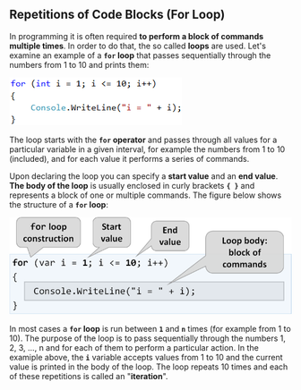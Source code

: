 ## Repetitions of Code Blocks (For Loop)

In programming it is often required **to perform a block of commands multiple times**. In order to do that, the so called **loops** are used. Let's examine an example of a **`for` loop** that passes sequentially through the numbers from 1 to 10 and prints them:

![](/assets/chapter-5-images/00.For-loop-01.png)

The loop starts with the **`for` operator** and passes through all values for a particular variable in a given interval, for example the numbers from 1 to 10 (included), and for each value it performs a series of commands.

Upon declaring the loop you can specify a **start value** and an **end value**. **The body of the loop** is usually enclosed in curly brackets **`{ }`** and represents a block of one or multiple commands. The figure below shows the structure of a **`for` loop**:

![](/assets/chapter-5-images/00.For-loop-02.png)

In most cases a **`for` loop** is run between **`1`** and **`n`** times (for example from 1 to 10). The purpose of the loop is to pass sequentially through the numbers 1, 2, 3, …, n and for each of them to perform a particular action. In the examiple above, the **`i`** variable accepts values from 1 to 10 and the current value is printed in the body of the loop. The loop repeats 10 times and each of these repetitions is called an "**iteration**".

